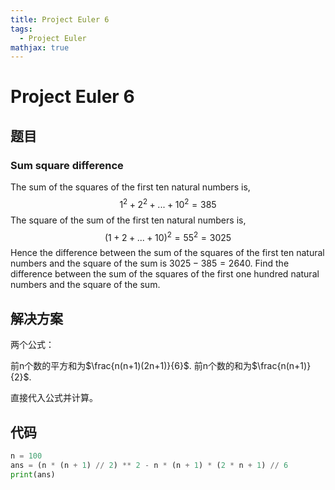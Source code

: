 ```yaml
---
title: Project Euler 6
tags:
  - Project Euler
mathjax: true
---
```

<escape><!-- more --></escape>

# Project Euler 6

## 题目

### Sum square difference

The sum of the squares of the first ten natural numbers is,
$$1^2 + 2^2 + ... + 10^2 = 385$$
The square of the sum of the first ten natural numbers is,
$$(1 + 2 + ... + 10)^2 = 55^2 = 3025$$
Hence the difference between the sum of the squares of the first ten natural numbers and the square of the sum is $3025 - 385 = 2640$.
Find the difference between the sum of the squares of the first one hundred natural numbers and the square of the sum.

## 解决方案

两个公式：

前n个数的平方和为$\frac{n(n+1)(2n+1)}{6}$.
前n个数的和为$\frac{n(n+1)}{2}$.

直接代入公式并计算。

## 代码

```Python
n = 100
ans = (n * (n + 1) // 2) ** 2 - n * (n + 1) * (2 * n + 1) // 6
print(ans)
```

